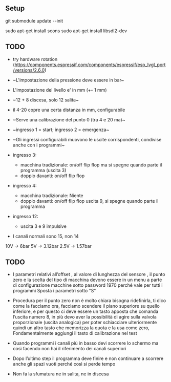 ## Setup

git submodule update --init

sudo apt-get install scons
sudo apt-get install libsdl2-dev

## TODO

 - try hardware rotation (https://components.espressif.com/components/espressif/esp_lvgl_port/versions/2.6.0)

 - ~L'impostazione della pressione deve essere in bar~
 - L'impostazione del livello e' in mm (+- 1 mm)
 - ~12 + 8 discesa, solo 12 salita~
 - il 4-20 copre una certa distanza in mm, configurabile
 - ~Serve una calibrazione del punto 0 (tra 4 e 20 ma)~
 - ~ingresso 1 = start; ingresso 2 = emergenza~
 - ~Gli ingressi configurabili muovono le uscite corrispondenti, condivise anche con i programmi~
 - ingresso 3:
    - macchina tradizionale: on/off flip flop ma si spegne quando parte il programma (uscita 3)
    - doppio davanti: on/off flip flop
 - ingresso 4:
    - macchina tradizionale: Niente
    - doppio davanti: on/off flip flop uscita 9, si spegne quando parte il programma
 - ingresso 12:
    - uscita 3 e 9 impulsive
 
 - I canali normali sono 15, non 14

 10V -> 6bar
 5V -> 3.12bar
 2.5V -> 1.57bar


## TODO
 - I parametri relativi all’offset , al valore di lunghezza del sensore , il punto zero e la scelta del tipo di macchina devono essere in un menu a parte di configurazione macchine sotto password 1970 perché vale per tutti i programmi 
    Sposta i parametri sotto "S"

 - Procedura per il punto zero non è molto chiara bisogna ridefinirla, ti dico come la facciamo ora, facciamo scendere il piano superiore su quello inferiore, e per questo ci deve essere un tasto apposta che comanda l’uscita numero 8, in più devo aver la possibilità di agire sulla valvola proporzionale (uscita analogica) per poter schiacciare ulteriormente quindi un altro tasto che memorizza la quota e la usa come zero, 
    Fondamentalmente aggiungi il tasto di calibrazione nel test
  
 - Quando programmi i canali più in basso devi scorrere lo schermo ma così facendo non hai il riferimento dei canali superiori
 - Dopo l’ultimo step il programma deve finire e non continuare a scorrere anche gli spazi vuoti perché così si perde tempo
 - Non fa la sfumatura ne in salita, ne in discesa
